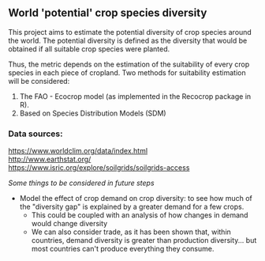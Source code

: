 ## World 'potential' crop species diversity

This project aims to estimate the potential diversity of crop species around the world.
The potential diversity is defined as the diversity that would be obtained if all suitable crop species were planted.

Thus, the metric depends on the estimation of the suitability of every crop species in each piece of cropland. 
Two methods for suitability estimation will be considered:		
 1. The FAO - Ecocrop model (as implemented in the Recocrop package in R). 		
 2. Based on Species Distribution Models (SDM)		

### Data sources:
https://www.worldclim.org/data/index.html   
http://www.earthstat.org/    
https://www.isric.org/explore/soilgrids/soilgrids-access   




*Some things to be considered in future steps*		
 * Model the effect of crop demand on crop diversity: to see how much of the "diversity gap" is explained by a greater demand for a few crops.		
 	- This could be coupled with an analysis of how changes in demand would change diversity		
 	- We can also consider trade, as it has been shown that, within countries, demand diversity is greater than production diversity... but most countries can't produce everything they consume. 

	

